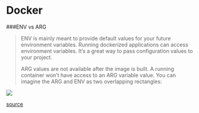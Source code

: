 # Docker

###ENV vs ARG

> ENV is mainly meant to provide default values for your future environment variables. Running dockerized applications can access environment variables. It’s a great way to pass configuration values to your project.
>
> ARG values are not available after the image is built. A running container won’t have access to an ARG variable value. You can imagine the ARG and ENV as two overlapping rectangles:

![](/assets/arg_env.png)

[source](https://vsupalov.com/docker-arg-vs-env/)

